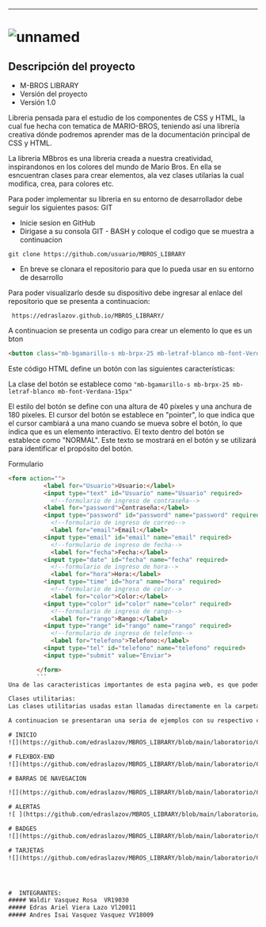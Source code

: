 -----------

# ![unnamed](https://user-images.githubusercontent.com/117502426/233875095-91593f48-7279-44b4-88eb-9982ec818820.png)

## Descripción del proyecto

- M-BROS LIBRARY
- Versión del proyecto
- Versión 1.0

Libreria pensada para el estudio de los componentes de CSS y HTML, la cual fue hecha con tematica de MARIO-BROS, teniendo así una librería creativa dónde podremos aprender mas de la documentación principal de CSS y HTML.

 La libreria MBbros es una libreria creada a nuestra creatividad, inspirandonos en los colores del mundo de Mario Bros.
 En ella se esncuentran clases para crear elementos, ala vez clases utilarias la cual modifica, crea, para colores etc.
 
 Para poder implementar su libreria en su entorno de desarrollador debe seguir los siguientes pasos:
 GIT
 
  - Inicie sesion en GitHub
 - Dirigase a su consola GIT - BASH y coloque el codigo que se muestra a continuacion 
 
 
 ``git clone https://github.com/usuario/MBROS_LIBRARY``
 
 - En breve se clonara el repositorio para que lo pueda usar en su entorno de desarrollo
 
 Para poder visualizarlo desde su dispositivo debe ingresar al enlace del repositorio que se presenta a continuacion: 
 
 `` https://edraslazov.github.io/MBROS_LIBRARY/``

 
 A continuacion se presenta un codigo para crear un elemento lo que es un bton

```html 
<button class="mb-bgamarillo-s mb-brpx-25 mb-letraf-blanco mb-font-Verdana-15px" style="height: 40px; width: 180px; cursor:pointer">NORMAL</button> 
```


Este código HTML define un botón con las siguientes características:

La clase del botón se establece como ```"mb-bgamarillo-s mb-brpx-25 mb-letraf-blanco mb-font-Verdana-15px"```

El estilo del botón se define con una altura de 40 píxeles y una anchura de 180 píxeles.
El cursor del botón se establece en "pointer", lo que indica que el cursor cambiará a una mano cuando se mueva sobre el botón, lo que indica que es un elemento interactivo.
El texto dentro del botón se establece como "NORMAL". Este texto se mostrará en el botón y se utilizará para identificar el propósito del botón.

Formulario
```html
<form action="">
          <label for="Usuario">Usuario:</label>
          <input type="text" id="Usuario" name="Usuario" required>
            <!--formulario de ingreso de contraseña-->
          <label for="password">Contraseña:</label>
          <input type="password" id="password" name="password" required>
            <!--formulario de ingreso de correo-->
            <label for="email">Email:</label>
          <input type="email" id="email" name="email" required>
            <!--formulario de ingreso de fecha-->
            <label for="fecha">Fecha:</label>
          <input type="date" id="fecha" name="fecha" required>
            <!--formulario de ingreso de hora-->
            <label for="hora">Hora:</label>
          <input type="time" id="hora" name="hora" required>
            <!--formulario de ingreso de color-->
            <label for="color">Color:</label>
          <input type="color" id="color" name="color" required>
            <!--formulario de ingreso de rango-->
            <label for="rango">Rango:</label>
          <input type="range" id="rango" name="rango" required>
            <!--formulario de ingreso de telefono-->
            <label for="telefono">Telefono:</label>
          <input type="tel" id="telefono" name="telefono" required>
          <input type="submit" value="Enviar">

        </form>
        ```
Una de las caracteristicas importantes de esta pagina web, es que podemos visualizar y ejemplificar codigo en la pagina, a continuacion se presentan los disntintos temas aplicados .

Clases utilitarias: 
Las clases utilitarias usadas estan llamadas directamente en la carpeta "Estilos", dentro de la librería, donde se uso una gran variedad de clases para poder llegar a tener la pagina web que observaran.

A continuacion se presentaran una seria de ejemplos con su respectivo codigo:

# INICIO
![](https://github.com/edraslazov/MBROS_LIBRARY/blob/main/laboratorio/Componentes/img/5ad63907-b5e5-4f0e-bc9f-2b3e348bc3cf.jpg?raw=true)

# FLEXBOX-END
![](https://github.com/edraslazov/MBROS_LIBRARY/blob/main/laboratorio/Componentes/img/1db162d3-8502-45b0-8e72-1ee70421457f.jpg?raw=true "imagen/flexbox")

# BARRAS DE NAVEGACION

![](https://github.com/edraslazov/MBROS_LIBRARY/blob/main/laboratorio/Componentes/img/214c3be6-9ac4-438e-af31-a57119996a71.jpg?raw=true)

# ALERTAS
![ ](https://github.com/edraslazov/MBROS_LIBRARY/blob/main/laboratorio/Componentes/img/4cdc4760-0f87-4013-8ea9-b16f117f6001.jpg?raw=true " ")

# BADGES
![](https://github.com/edraslazov/MBROS_LIBRARY/blob/main/laboratorio/Componentes/img/a5ea559a-7fb1-41a9-b71a-4bcd2005286a.jpg?raw=true " ")](https://github.com/edraslazov/MBROS_LIBRARY/blob/main/laboratorio/Componentes/img/a5ea559a-7fb1-41a9-b71a-4bcd2005286a.jpg?raw=true " ")

# TARJETAS
![](https://github.com/edraslazov/MBROS_LIBRARY/blob/main/laboratorio/Componentes/img/fe1510f1-e548-4be9-ace8-584a938f6763.jpg?raw=true)




#  INTEGRANTES: 
##### Waldir Vasquez Rosa  VR19030
##### Edras Ariel Viera Lazo Vl20011
##### Andres Isai Vasquez Vasquez VV18009

